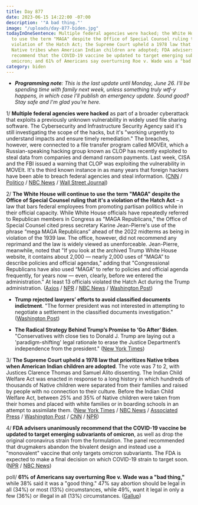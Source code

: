 ```yaml
---
title: Day 877
date: 2023-06-15 14:22:00 -07:00
description: '"A bad thing."'
image: "/uploads/day-877-biden.jpg"
todayInOneSentence: Multiple federal agencies were hacked; the White House will continue
  to use the term "MAGA" despite the Office of Special Counsel ruling that it's a
  violation of the Hatch Act; the Supreme Court upheld a 1978 law that prioritizes
  Native tribes when American Indian children are adopted; FDA advisers unanimously
  recommend that the COVID-19 vaccine be updated to target emerging subvariants of
  omicron; and 61% of Americans say overturning Roe v. Wade was a "bad thing."
category: biden
---
```


* ***Programming note**: This is the last update until Monday, June 26. I'll be spending time with family next week, unless something truly wtf-y happens, in which case I'll publish an emergency update. Sound good? Stay safe and I'm glad you're here.*

1/ **Multiple federal agencies were hacked** as part of a broader cyberattack that exploits a previously unknown vulnerability in widely used file sharing software. The Cybersecurity and Infrastructure Security Agency said it's still investigating the scope of the hacks, but it's "working urgently to understand impacts and ensure timely remediation." The breaches, however, were connected to a file transfer program called MOVEit, which a Russian-speaking hacking group known as CLOP has recently exploited to steal data from companies and demand ransom payments. Last week, CISA and the FBI issued a warning that CLOP was exploiting the vulnerability in MOVEIt. It's the third known instance in as many years that foreign hackers have been able to breach federal agencies and steal information. ([CNN](https://www.cnn.com/2023/06/15/politics/us-government-hit-cybeattack/index.html) / [Politico](https://www.politico.com/news/2023/06/15/multiple-federal-agencies-hit-by-hack-00102229) / [NBC News](https://www.nbcnews.com/tech/security/us-govenment-agencies-hacked-cyberattack-moveit-rcna89525) / [Wall Street Journal](https://www.wsj.com/articles/several-u-s-government-agencies-hacked-in-cyberattack-3baaa80a?mod=djemalertNEWS))

2/ **The White House will continue to use the term "MAGA" despite the Office of Special Counsel ruling that it's a violation of the Hatch Act** – a law that bars federal employees from promoting partisan politics while in their official capacity. While White House officials have repeatedly referred to Republican members in Congress as "MAGA Republicans," the Office of Special Counsel cited press secretary Karine Jean-Pierre's use of the phrase “mega MAGA Republicans” ahead of the 2022 midterms as being in violation of the 1939 law. The office, however, did not recommend any reprimand and the law is widely viewed as unenforceable. Jean-Pierre, meanwhile, noted that "If you look at the archived Trump White House website, it contains about 2,000 — nearly 2,000 uses of “MAGA” to describe policies and official agendas," adding that "Congressional Republicans have also used “MAGA” to refer to policies and official agenda frequently, for years now — even, clearly, before we entered the administration." At least 13 officials violated the Hatch Act during the Trump administration. ([Axios](https://www.axios.com/2023/06/14/hatch-act-white-house-maga-jean-pierre) / [NPR](https://www.npr.org/2023/06/14/1182181752/karine-jean-pierre-white-house-hatch-act) / [NBC News](https://www.nbcnews.com/politics/white-house/white-house-press-secretary-violated-hatch-act-watchdog-agency-says-rcna88526) / [Washington Post](https://www.washingtonpost.com/politics/2023/06/12/karine-jean-pierre-hatch-act-maga-republicans/))

* **Trump rejected lawyers’ efforts to avoid classified documents indictment**. "The former president was not interested in attempting to negotiate a settlement in the classified documents investigation." ([Washington Post](https://www.washingtonpost.com/national-security/2023/06/14/trump-indictment-classified-documents-settlement/))

* **The Radical Strategy Behind Trump’s Promise to ‘Go After’ Biden**. "Conservatives with close ties to Donald J. Trump are laying out a 'paradigm-shifting' legal rationale to erase the Justice Department’s independence from the president." ([New York Times](https://www.nytimes.com/2023/06/15/us/politics/trump-indictment-justice-department.html))

3/ **The Supreme Court upheld a 1978 law that prioritizes Native tribes when American Indian children are adopted**. The vote was 7 to 2, with Justices Clarence Thomas and Samuel Alito dissenting. The Indian Child Welfare Act was enacted in response to a long history in which hundreds of thousands of Native children were separated from their families and raised by people with no connection to their culture. Before the Indian Child Welfare Act, between 25% and 35% of Native children were taken from their homes and placed with white families or in boarding schools in an attempt to assimilate them. ([New York Times](https://www.nytimes.com/2023/06/15/us/supreme-court-native-american-children-tribes.html) / [NBC News](https://www.nbcnews.com/politics/supreme-court/supreme-court-upholds-key-part-native-american-adoption-law-rcna67865) / [Associated Press](https://apnews.com/article/supreme-court-native-american-children-adoption-8eee3db1e97cee84a7fdcd98d43df795) / [Washington Post](https://www.washingtonpost.com/politics/2023/06/15/supreme-court-icwa-native-adoption/) / [CNN](https://www.cnn.com/2023/06/15/politics/indian-welfare-adoption-case-supreme-court/) / [NPR](https://www.npr.org/2023/06/15/1182121455/indian-child-welfare-act-supreme-court-decision))

4/ **FDA advisers unanimously recommend that the COVID-19 vaccine be updated to target emerging subvariants of omicron**, as well as drop the original coronavirus strain from the formulation. The panel recommended that drugmakers abandon the bivalent design and instead use a "monovalent" vaccine that only targets omicron subvariants. The FDA is expected to make a final decision on which COVID-19 strain to target soon. ([NPR](https://www.npr.org/sections/health-shots/2023/06/15/1182503195/fda-advisers-back-updated-covid-shots-for-fall-vaccinations) / [NBC News](https://www.nbcnews.com/health/health-news/covid-boosters-fda-panel-recommends-new-xbb-shots-fall-rcna89331))

poll/ **61% of Americans say overturning Roe v. Wade was a "bad thing,"** while 38% said it was a "good thing." 47% say abortion should be legal in all (34%) or most (13%) circumstances, while 49%, want it legal in only a few (36%) or illegal in all (13%) circumstances. ([Gallup](https://news.gallup.com/poll/506759/broader-support-abortion-rights-continues-post-dobbs.aspx))